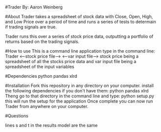 #Trader
By: Aaron Weinberg

#About
Trader takes a spreadsheet of stock data with
Close, Open, High, and Low Price
over a period of time and runs a series of tests to determain if trading signals are true.

Trader runs this over a series of stock price data,
outputting a portfolio of returns based on the trading signals.

#How to use
This is a command line application
type in the command line:
Trader <--stock price file--> <--var input file-->
stock price being a spreadsheet of all the stocks price data
and var input file being a spreadsheet of the input variables

#Dependencies
python
pandas
xlrd

#Installation
Fork this repository in any directory on your computer.
install the following dependencies if you don't have them:
python
pandas
xlrd
Theng go to that directory in the command line and type:
python setup.py
  this will run the setup for the application
Once complete you can now run Trader from anywhere on your computer.


#Questions

lines s and t in the results model are the same

